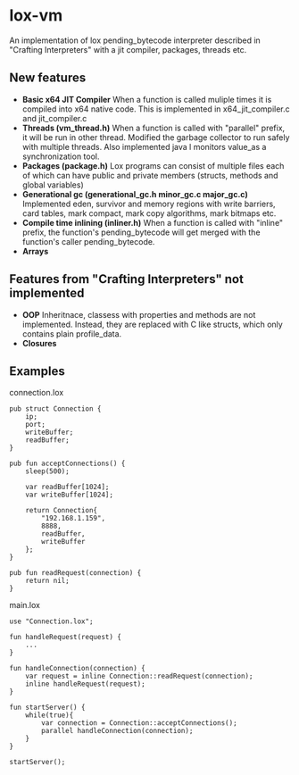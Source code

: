 # lox-vm

An implementation of lox pending_bytecode interpreter described in "Crafting Interpreters" with a jit compiler, packages, threads etc.

## New features
- <b>Basic x64 JIT Compiler</b> When a function is called muliple times it is compiled into x64 native code. This is implemented in x64_jit_compiler.c and jit_compiler.c
- <b>Threads (vm_thread.h)</b> When a function is called with "parallel" prefix, it will be run in other thread. Modified the garbage collector to run safely with multiple threads. Also implemented java l monitors value_as a synchronization tool. 
- <b>Packages (package.h)</b> Lox programs can consist of multiple files each of which can have public and private members (structs, methods and global variables)
- <b>Generational gc (generational_gc.h minor_gc.c major_gc.c)</b> Implemented eden, survivor and memory regions with write barriers, card tables, mark compact, mark copy algorithms, mark bitmaps etc.
- <b>Compile time inlining (inliner.h)</b> When a function is called with "inline" prefix, the function's pending_bytecode will get merged with the function's caller pending_bytecode.
- <b>Arrays</b>

## Features from "Crafting Interpreters" not implemented
- <b>OOP</b> Inheritnace, classess with properties and methods are not implemented. Instead, they are replaced with C like structs, which only contains plain profile_data.
- <b>Closures</b>

## Examples
connection.lox
```lox
pub struct Connection {
    ip;
    port;
    writeBuffer;
    readBuffer;
}

pub fun acceptConnections() {
    sleep(500);

    var readBuffer[1024];
    var writeBuffer[1024];

    return Connection{
        "192.168.1.159",
        8888,
        readBuffer,
        writeBuffer
    };
}

pub fun readRequest(connection) {
    return nil;
}
```
main.lox
```lox
use "Connection.lox";

fun handleRequest(request) {
    ...
}

fun handleConnection(connection) {
    var request = inline Connection::readRequest(connection);
    inline handleRequest(request);
}

fun startServer() {
    while(true){
        var connection = Connection::acceptConnections();
        parallel handleConnection(connection);
    }
}

startServer();
```
